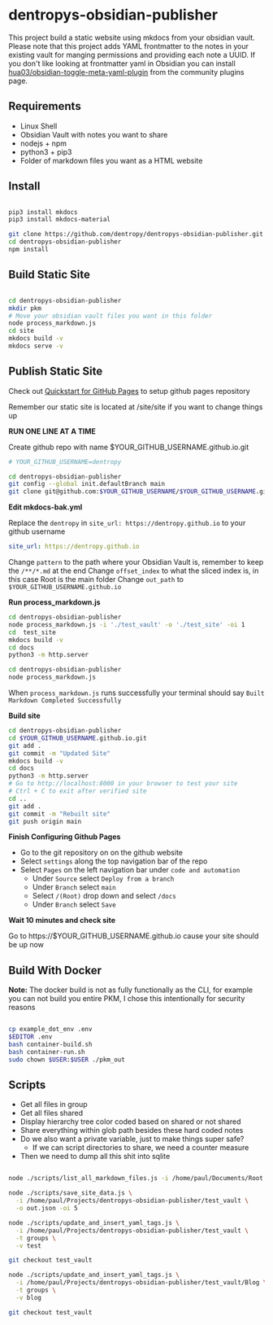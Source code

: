 # dentropys-obsidian-publisher

This project build a static website using mkdocs from your obsidian vault. Please note that this project adds YAML frontmatter to the notes in your existing vault for manging permissions and providing each note a UUID. If you don't like looking at frontmatter yaml in Obsidian you can install [hua03/obsidian-toggle-meta-yaml-plugin](https://github.com/hua03/obsidian-toggle-meta-yaml-plugin) from the community plugins page.

## Requirements

* Linux Shell
* Obsidian Vault with notes you want to share
* nodejs + npm
* python3 + pip3
* Folder of markdown files you want as a HTML website

## Install

``` bash

pip3 install mkdocs
pip3 install mkdocs-material

git clone https://github.com/dentropy/dentropys-obsidian-publisher.git
cd dentropys-obsidian-publisher
npm install

```

## Build Static Site

``` bash

cd dentropys-obsidian-publisher
mkdir pkm
# Move your obsidian vault files you want in this folder
node process_markdown.js
cd site
mkdocs build -v
mkdocs serve -v

```

## Publish Static Site

Check out [Quickstart for GitHub Pages](https://docs.github.com/en/pages/quickstart) to setup github pages repository

Remember our static site is located at /site/site if you want to change things up

**RUN ONE LINE AT A TIME**

Create github repo with name $YOUR_GITHUB_USERNAME.github.io.git

``` bash
# YOUR_GITHUB_USERNAME=dentropy

cd dentropys-obsidian-publisher
git config --global init.defaultBranch main
git clone git@github.com:$YOUR_GITHUB_USERNAME/$YOUR_GITHUB_USERNAME.github.io.git
```

**Edit mkdocs-bak.yml**

Replace the `dentropy` in `site_url: https://dentropy.github.io` to your github username

``` yaml
site_url: https://dentropy.github.io
```

Change `pattern` to the path where your Obsidian Vault is, remember to keep the `/**/*.md` at the end
Change `offset_index` to what the sliced index is, in this case Root is the main folder
Change `out_path` to `$YOUR_GITHUB_USERNAME.github.io`

**Run process_markdown.js**

``` bash
cd dentropys-obsidian-publisher
node process_markdown.js -i './test_vault' -o './test_site' -oi 1
cd  test_site
mkdocs build -v
cd docs
python3 -m http.server
```


``` bash
cd dentropys-obsidian-publisher
node process_markdown.js
```

When `process_markdown.js` runs successfully your terminal should say `Built Markdown Completed Successfully`

**Build site**

``` bash
cd dentropys-obsidian-publisher
cd $YOUR_GITHUB_USERNAME.github.io.git
git add .
git commit -m "Updated Site"
mkdocs build -v
cd docs
python3 -m http.server
# Go to http://localhost:8000 in your browser to test your site
# Ctrl + C to exit after verified site
cd ..
git add .
git commit -m "Rebuilt site"
git push origin main
```

**Finish Configuring Github Pages**

* Go to the git repository on on the github website
* Select `settings` along the top navigation bar of the repo
* Select `Pages` on the left navigation bar under `code and automation`
  * Under `Source` select `Deploy from a branch`
  * Under `Branch` select `main`
  * Select `/(Root)` drop down and select `/docs`
  * Under `Branch` select `Save`

**Wait 10 minutes and check site**

Go to https://$YOUR_GITHUB_USERNAME.github.io cause your site should be up now

## Build With Docker

**Note:** The docker build is not as fully functionally as the CLI, for example you can not build you entire PKM, I chose this intentionally for security reasons

``` bash

cp example_dot_env .env
$EDITOR .env
bash container-build.sh
bash container-run.sh
sudo chown $USER:$USER ./pkm_out
```

## Scripts

* Get all files in group
* Get all files shared
* Display hierarchy tree color coded based on shared or not shared
* Share everything within glob path besides these hard coded notes
* Do we also want a private variable, just to make things super safe?
  * If we can script directories to share, we need a counter measure
* Then we need to dump all this shit into sqlite

``` bash

node ./scripts/list_all_markdown_files.js -i /home/paul/Documents/Root -o out.json

node ./scripts/save_site_data.js \
  -i /home/paul/Projects/dentropys-obsidian-publisher/test_vault \
  -o out.json -oi 5 

node ./scripts/update_and_insert_yaml_tags.js \
  -i /home/paul/Projects/dentropys-obsidian-publisher/test_vault \
  -t groups \
  -v test

git checkout test_vault

node ./scripts/update_and_insert_yaml_tags.js \
  -i /home/paul/Projects/dentropys-obsidian-publisher/test_vault/Blog \
  -t groups \
  -v blog

git checkout test_vault

```